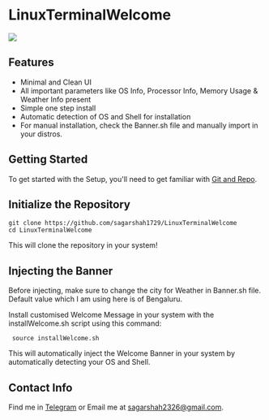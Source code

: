 LinuxTerminalWelcome
=========

<img src="https://raw.githubusercontent.com/sagarshah1729/LinuxTerminalWelcome/master/BeautifulLogin.png">

Features 
--------
 * Minimal and Clean UI
 * All important parameters like OS Info, Processor Info, Memory Usage & Weather Info present
 * Simple one step install
 * Automatic detection of OS and Shell for installation
 * For manual installation, check the Banner.sh file and manually import in your distros.

Getting Started 
--------------- 
To get started with the Setup, you'll need to get 
familiar with [Git and Repo](https://source.android.com/setup/develop.html).

Initialize the Repository 
-------------------------

    git clone https://github.com/sagarshah1729/LinuxTerminalWelcome
    cd LinuxTerminalWelcome

This will clone the repository in your system!

Injecting the Banner 
--------------------
Before injecting, make sure to change the city for Weather in Banner.sh file. 
Default value which I am using here is of Bengaluru.

Install customised Welcome Message in your system with the installWelcome.sh script using this command:

     source installWelcome.sh

This will automatically inject the Welcome Banner in your system by automatically detecting your OS and Shell.

Contact Info
------------
Find me in [Telegram](https://t.me/sagarshah1729) or Email me at sagarshah2326@gmail.com.

